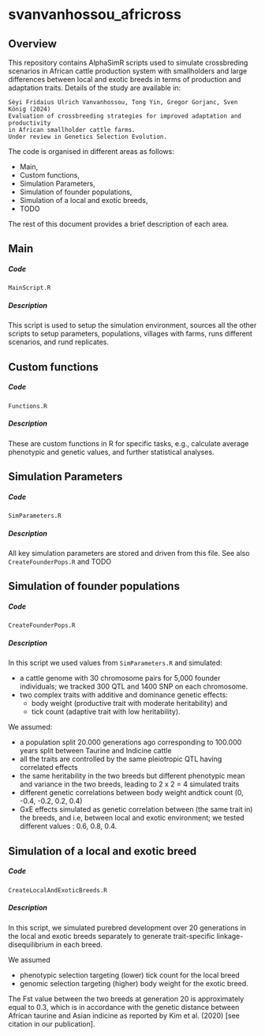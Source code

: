 # svanvanhossou_africross

## Overview

This repository contains AlphaSimR scripts used to simulate crossbreding scenarios
in African cattle production system with smallholders and large differences between
local and exotic breeds in terms of production and adaptation traits. Details of
the study are available in:

    Sèyi Fridaius Ulrich Vanvanhossou, Tong Yin, Gregor Gorjanc, Sven König (2024)
    Evaluation of crossbreeding strategies for improved adaptation and productivity
    in African smallholder cattle farms.
    Under review in Genetics Selection Evolution.

The code is organised in different areas as follows:
- Main,
- Custom functions,
- Simulation Parameters,
- Simulation of founder populations,
- Simulation of a local and exotic breeds,
- TODO

The rest of this document provides a brief description of each area.

## Main

##### Code

    MainScript.R

##### Description

This script is used to setup the simulation environment, sources all the other
scripts to setup parameters, populations, villages with farms, runs different
scenarios, and rund replicates.

## Custom functions

##### Code

    Functions.R

##### Description

These are custom functions in R for specific tasks, e.g., calculate average
phenotypic and genetic values, and further statistical analyses.

## Simulation Parameters

##### Code

    SimParameters.R

##### Description

All key simulation parameters are stored and driven from this file. See also
`CreateFounderPops.R` and TODO

## Simulation of founder populations
  
##### Code

    CreateFounderPops.R

##### Description

In this script we used values from `SimParameters.R` and simulated:
- a cattle genome with 30 chromosome pairs for 5,000 founder individuals;
  we tracked 300 QTL and 1400 SNP on each chromosome.
- two complex traits with additive and dominance genetic effects:
  - body weight (productive trait with moderate heritability) and
  - tick count (adaptive trait with low heritability).

We assumed: 
- a population split 20.000 generations ago corresponding to 100.000 years split
  between Taurine and Indicine cattle
- all the traits are controlled by the same pleiotropic QTL having correlated effects
- the same heritability in the two breeds but different phenotypic mean and variance
  in the two breeds, leading to 2 x 2 = 4 simulated traits
- different genetic correlations between body weight andtick count (0, -0.4, -0.2, 0.2, 0.4)
- GxE effects simulated as genetic correlation between (the same trait in) the breeds, and
  i.e, between local and exotic environment; we tested different values : 0.6, 0.8, 0.4.

## Simulation of a local and exotic breed 

##### Code

    CreateLocalAndExoticBreeds.R

##### Description

In this script, we simulated purebred development over 20 generations in the
local and exotic breeds separately to generate trait-specific linkage-disequilibrium
in each breed.

We assumed 
- phenotypic selection targeting (lower) tick count for the local breed
- genomic selection targeting (higher) body weight for the exotic breed.

The Fst value between the two breeds at generation 20 is approximately equal to
0.3, which is in accordance with the genetic distance between African taurine and
Asian indicine as reported by Kim et al. (2020) [see citation in our publication].
